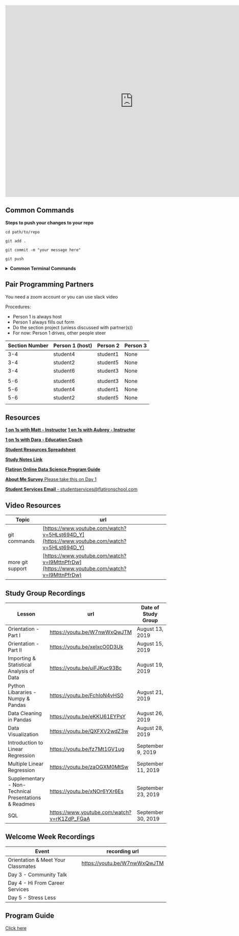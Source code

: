 <!--- Calendar iframe goes below --->
<iframe src="https://calendar.google.com/calendar/embed?src=flatironschool.com_392nm1i0i317gmmvqnvc6tih3s%40group.calendar.google.com&ctz=America%2FNew_York" style="border: 0" width="800" height="600" frameborder="0" scrolling="no"></iframe>

## Common Commands

**Steps to push your changes to your repo**

```
cd path/to/repo

git add .

git commit -m "your message here"

git push
```

<details>
<summary style="font-weight:bold;">Common Terminal Commands</summary>


|command | command will |
| -------| -------------| 
| ls     | list all files in directory | 
| cd     | change directory | 
| mkdir  | create a new directory | 
| cd ..  | will change directory to parent directory |
|        | (the directory above your current directory |
| jupyter notebook | opens jupyter notebook in current directory | 

</details>


<!--- Pair Programming Section --->
## Pair Programming Partners
You need a zoom account or you can use slack video

Procedures:
* Person 1 is always host
* Person 1 always fills out form
* Do the section project (unless discussed with partner(s))
* For now: Person 1 drives, other people steer

| Section Number| Person 1 (host) | Person 2 | Person 3|
| --------------| ----------------| ---------| --------|
|3-4|student4|student1|None|
|3-4|student2|student5|None|
|3-4|student6|student3|None|
|||||
|5-6|student6|student3|None|
|5-6|student4|student1|None|
|5-6|student2|student5|None|
|||||
<!---
|7-8|student1|student2|None|
|7-8|student5|student4|None|
|7-8|student3|student6|None|
|||||
|9-10|student6|student2|None|
|9-10|student4|student5|None|
|9-10|student1|student3|None|
|||||
|11-12|student6|student5|None|
|11-12|student2|student4|None|
|11-12|student3|student1|None|
|||||
|13-14|student6|student1|None|
|13-14|student2|student3|None|
|13-14|student4|student5|None|
|||||
|15-16|student3|student6|None|
|15-16|student4|student1|None|
|15-16|student2|student5|None|
|||||
|17-18|student1|student3|None|
|17-18|student5|student6|None|
|17-18|student2|student4|None|
|||||
|19-20|student5|student1|None|
|19-20|student2|student6|None|
|19-20|student4|student3|None|
|||||
|21-22|student4|student3|None|
|21-22|student2|student5|None|
|21-22|student1|student6|None|
|||||
|23-24|student5|student4|None|
|23-24|student1|student2|None|
|23-24|student3|student6|None|
|||||
|25-26|student4|student2|None|
|25-26|student1|student6|None|
|25-26|student5|student3|None|
|||||
|27-28|student6|student1|None|
|27-28|student5|student2|None|
|27-28|student3|student4|None|
|||||
|29-30|student4|student3|None|
|29-30|student6|student5|None|
|29-30|student1|student2|None|
|||||
|31-32|student6|student5|None|
|31-32|student1|student4|None|
|31-32|student3|student2|None|
|||||
|33-34|student5|student4|None|
|33-34|student2|student1|None|
|33-34|student3|student6|None|
|||||
|35-36|student3|student1|None|
|35-36|student6|student4|None|
|35-36|student5|student2|None|
|||||
|37-38|student5|student3|None|
|37-38|student6|student1|None|
|37-38|student4|student2|None|
|||||
|39-40|student3|student4|None|
|39-40|student1|student5|None|
|39-40|student2|student6|None|
|||||
|41-42|student5|student1|None|
|41-42|student2|student4|None|
|41-42|student3|student6|None|
|||||
|43-44|student6|student4|None|
|43-44|student2|student3|None|
|43-44|student5|student1|None|
|||||
|45-46|student4|student2|None|
|45-46|student3|student5|None|
|45-46|student6|student1|None|
|||||
|47-48|student6|student3|None|
|47-48|student1|student2|None|
|47-48|student5|student4|None|
|||||
this end-tag is closing the comment on the table --->
<!--- paste pair programming table above --->

<!--- Resources Section --->

## Resources

[**1 on 1s with Matt - Instructor**](https://go.oncehub.com/1on1withMatt)
[**1 on 1s with Aubrey - Instructor**](https://go.oncehub.com/1on1withAubrey)

[**1 on 1s with Dara - Education Coach**](https://darapaoletti.youcanbook.me)

[**Student Resources Spreadsheet**](https://docs.google.com/spreadsheets/d/1CNGDhjcQZDRx2sWByd2v-mgUOjy13Cd_hQYVXPuzEDE/edit#gid=666583018)

[**Study Notes Link**](https://github.com/cyranothebard/ds_career_studygroupnotes)

[**Flatiron Online Data Science Program Guide**](https://drive.google.com/file/d/19A8VN5AIjTfF0iayuW__elrVGb5_d7Bh/view?usp=sharing)

[**About Me Survey** Please take this on Day 1](https://forms.gle/SJWWi5WJQsGRBitSA)

[**Student Services Email** - studentservices@flatironschool.com](mailto:studentservices@flatironschool.com)

<!--- Video Resources --->

## Video Resources

|Topic| url |
|-----|-----|
|git commands|[https://www.youtube.com/watch?v=5HLst694D_Y](https://www.youtube.com/watch?v=5HLst694D_Y) | 
|more git support|[https://www.youtube.com/watch?v=I9MttnPfrDw](https://www.youtube.com/watch?v=I9MttnPfrDw) | 

<!----- Below are all of the Mod Project Rubrics in a tablel--->
<!--- Mod Project Rubrics
## Project Rubrics + Video Explanation
|Rubric | Video |
|-------|-------|
|[Mod 1](https://drive.google.com/open?id=1WCkKzf9utHWuBMrrYoCr1PkIDmWq-4T7) | |
|[Mod 2](https://drive.google.com/open?id=1HfDSYlQUAOgfziiXcrOYyXcg1c-tTNGS) | |
|[Mod 3](https://drive.google.com/open?id=1cv4bzl3i_oi9T4lsNxL9wpS5pFQ5gbOW) | |
|[Mod 4](https://drive.google.com/open?id=1vkW6SvbXfUyrs-q_C6O9Xj0JbEuKz-4n) | |
|Capstone]() | |
--->

## Study Group Recordings
|Lesson| url | Date of Study Group | Github Repo |
|------|-----| ---- | --- |
| Orientation - Part I | https://youtu.be/W7nwWxQwJTM | August 13, 2019 | - |
| Orientation - Part II | https://youtu.be/xeIxcO0D3Uk | August 15, 2019| - |
| Importing & Statistical Analysis of Data | https://youtu.be/uiFJKuc93Bc | August 19, 2019 | https://github.com/cyranothebard/ds_career_studygroupnotes/blob/master/M01S03.ipynb |
| Python Libararies - Numpy & Pandas| https://youtu.be/FchIoN4vHS0 | August 21, 2019| - |
| Data Cleaning in Pandas | https://youtu.be/eKKU61EYPsY | August 26, 2019| - |
| Data Visualization | https://youtu.be/QXFXV2wdZ3w | August 28, 2019| - |
| Introduction to Linear Regression | https://youtu.be/fz7Mt1GV1ug | September 9, 2019| - |
| Multiple Linear Regression | https://youtu.be/zaOGXM0MtSw | September 11, 2019| - |
| Supplementary - Non-Technical Presentations & Readmes | https://youtu.be/xNOr6YXr6Es | September 23, 2019 | - |
| SQL | https://www.youtube.com/watch?v=rK1ZdP_FGaA | September 30, 2019 | https://github.com/matthewsparr/Data-Science-Lessons/tree/master/SQL |

## Welcome Week Recordings
| Event | recording url |
|-------|---------------|
|Orientation & Meet Your Classmates | https://youtu.be/W7nwWxQwJTM |
|Day 3 - Community Talk | |
|Day 4 - Hi From Career Services| |
|Day 5 - Stress Less | |

## Program Guide
[Click here](https://help.learn.co/online-immersive-bootcamps/what-if-i-cant-keep-up-with-my-cohort)
